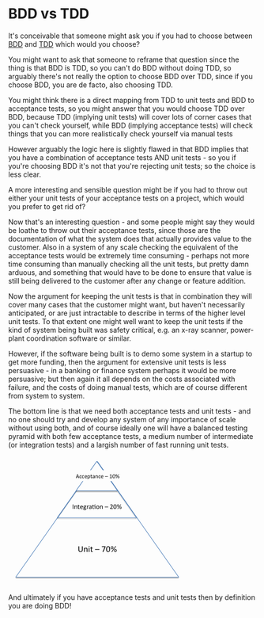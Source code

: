 BDD vs TDD
==========

It's conceivable that someone might ask you if you had to choose between [BDD](bdd.md) and [TDD](tdd.md) which would you choose?

You might want to ask that someone to reframe that question since the thing is that BDD is TDD, so you can't do BDD without doing TDD, so arguably there's not really the option to choose BDD over TDD, since if you choose BDD, you are de facto, also choosing TDD.

You might think there is a direct mapping from TDD to unit tests and BDD to acceptance tests, so you might answer that you would choose TDD over BDD, because TDD (implying unit tests) will cover lots of corner cases that you can't check yourself, while BDD (implying acceptance tests) will check things that you can more realistically check yourself via manual tests

However arguably the logic here is slightly flawed in that BDD implies that you have a combination of acceptance tests AND unit tests - so you if you're choosing BDD it's not that you're rejecting unit tests; so the choice is less clear.

A more interesting and sensible question might be if you had to throw out either your unit tests of your acceptance tests on a project, which would you prefer to get rid of?

Now that's an interesting question - and some people might say they would be loathe to throw out their acceptance tests, since those are the documentation of what the system does that actually provides value to the customer.  Also in a system of any scale checking the equivalent of the acceptance tests would be extremely time consuming - perhaps not more time consuming than manually checking all the unit tests, but pretty damn arduous, and something that would have to be done to ensure that value is still being delivered to the customer after any change or feature addition.

Now the argument for keeping the unit tests is that in combination they will cover many cases that the customer might want, but haven't necessarily anticipated, or are just intractable to describe in terms of the higher level unit tests. To that extent one might well want to keep the unit tests if the kind of system being built was safety critical, e.g. an x-ray scanner, power-plant coordination software or similar.

However, if the software being built is to demo some system in a startup to get more funding, then the argument for extensive unit tests is less persuasive - in a banking or finance system perhaps it would be more persuasive; but then again it all depends on the costs associated with failure, and the costs of doing manual tests, which are of course different from system to system.

The bottom line is that we need both acceptance tests and unit tests - and no one should try and develop any system of any importance of scale without using both, and of course ideally one will have a balanced testing pyramid with both few acceptance tests, a medium number of intermediate (or integration tests) and a largish number of fast running unit tests.

![Testing Pyramid](../images/test_pyramid.gif)

And ultimately if you have acceptance tests and unit tests then by definition you are doing BDD!
